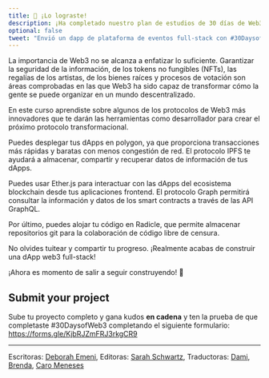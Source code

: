 ```yaml
---
title: 🎉 ¡Lo lograste!
description: ¡Ha completado nuestro plan de estudios de 30 días de Web3 y envió una plataforma de eventos descentralizada full-stack!
optional: false
tweet: "Envió un dapp de plataforma de eventos full-stack con #30DaysofWeb3 @womenbuildweb3! 🎉"
---
```


La importancia de Web3 no se alcanza a enfatizar lo suficiente. Garantizar la seguridad de la información, de los tokens no fungibles (NFTs), las regalías de los artistas, de los bienes raíces y procesos de votación son áreas comprobadas en las que Web3 ha sido capaz de transformar cómo la gente se puede organizar en un mundo descentralizado.

En este curso aprendiste sobre algunos de los protocolos de Web3 más innovadores que te darán las herramientas como desarrollador para crear el próximo protocolo transformacional.

Puedes desplegar tus dApps en polygon, ya que proporciona transacciones más rápidas y baratas con menos congestión de red. El protocolo IPFS te ayudará a almacenar, compartir y recuperar datos de información de tus dApps.

Puedes usar Ether.js para interactuar con las dApps del ecosistema blockchain desde tus aplicaciones frontend. El protocolo Graph permitirá consultar la información y datos de los smart contracts a través de las API GraphQL.

Por último, puedes alojar tu código en Radicle, que permite almacenar repositorios git para la colaboración de código libre de censura.

No olvides tuitear y compartir tu progreso. ¡Realmente acabas de construir una dApp web3 full-stack!

¡Ahora es momento de salir a seguir construyendo! 💪

## Submit your project

Sube tu proyecto completo y gana kudos **en cadena** y ten la prueba de que completaste #30DaysofWeb3 completando el siguiente formulario: https://forms.gle/KjbRJZmFRJ3rkgCR9

---

Escritoras: [Deborah Emeni](https://twitter.com/_emeni_deborah),
Editoras: [Sarah Schwartz](https://twitter.com/schwartzswartz),
Traductoras: [Dami](https://twitter.com/dakitidami), [Brenda](https://twitter.com/engineerbrenda), [Caro Meneses](https://twitter.com/carmedinat)
